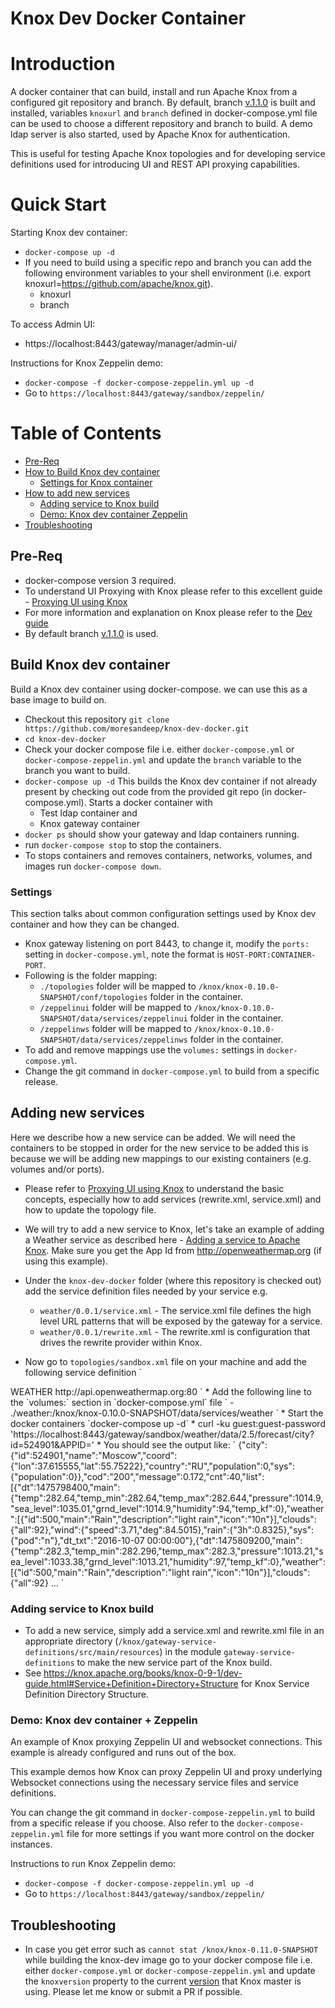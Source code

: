 # Knox Dev Docker Container

Introduction
=================
A docker container that can build, install and run Apache Knox from a configured git repository and branch. 
By default, branch [v.1.1.0](https://github.com/apache/knox/tree/v1.1.0) is built and installed, variables `knoxurl` and `branch` defined in docker-compose.yml file can be used to choose a different repository and branch to build. A demo ldap server is also started, used by Apache Knox for authentication.

This is useful for testing Apache Knox topologies and for developing service definitions used for introducing UI and REST API proxying capabilities.

Quick Start
=================

Starting Knox dev container:
* `docker-compose up -d`
* If you need to build using a specific repo and branch you can add the following environment variables to your shell environment (i.e. export knoxurl=https://github.com/apache/knox.git).
  * knoxurl 
  * branch


To access Admin UI:
* https://localhost:8443/gateway/manager/admin-ui/

Instructions for Knox Zeppelin demo:
* `docker-compose -f docker-compose-zeppelin.yml up -d`
*  Go to `https://localhost:8443/gateway/sandbox/zeppelin/`

Table of Contents
=================

  * [Pre-Req](#pre-req)
  * [How to Build Knox dev container](#build-knox-dev-container)
    * [Settings for Knox container](#settings)
  * [How to add new services](#adding-new-services)
    * [Adding service to Knox build](#adding-service-to-knox-build)
    * [Demo: Knox dev container Zeppelin](#demo-knox-dev-container--zeppelin)
  * [Troubleshooting](#troubleshooting )

## Pre-Req
* docker-compose version 3 required.
* To understand UI Proxying with Knox please refer to this excellent guide - [Proxying UI using Knox](https://cwiki.apache.org/confluence/display/KNOX/Proxying+a+UI+using+Knox)
* For more information and explanation on Knox please refer to the [Dev guide](https://knox.apache.org/books/knox-0-9-1/dev-guide.html)
* By default branch [v.1.1.0](https://github.com/apache/knox/tree/v1.1.0) is used. 


## Build Knox dev container
Build a Knox dev container using docker-compose. we can use this as a base image to build on.

* Checkout this repository `git clone https://github.com/moresandeep/knox-dev-docker.git`
* `cd knox-dev-docker`
* Check your docker compose file i.e. either `docker-compose.yml` or `docker-compose-zeppelin.yml` and update the `branch` variable to the branch you want to build.
* `docker-compose up -d` This builds the Knox dev container if not already present by checking out code from the provided git repo (in docker-compose.yml). Starts a docker container with
  * Test ldap container and
  * Knox gateway container
* `docker ps` should show your gateway and ldap containers running.
* run `docker-compose stop` to stop the containers.
* To stops containers and removes containers, networks, volumes, and images run `docker-compose down`.

### Settings
This section talks about common configuration settings used by Knox dev container and how they can be changed.
* Knox gateway listening on port 8443, to change it, modify the `ports:` setting in `docker-compose.yml`, note the format is `HOST-PORT:CONTAINER-PORT`.
* Following is the folder mapping:
  * `./topologies` folder will be mapped to `/knox/knox-0.10.0-SNAPSHOT/conf/topologies` folder in the container.   
  * `/zeppelinui` folder will be mapped to `/knox/knox-0.10.0-SNAPSHOT/data/services/zeppelinui` folder in the container.
  * `/zeppelinws` folder will be mapped to `/knox/knox-0.10.0-SNAPSHOT/data/services/zeppelinws` folder in the container.
* To add and remove mappings use the `volumes:` settings in `docker-compose.yml`.
* Change the git command in `docker-compose.yml` to build from a specific release.

## Adding new services
Here we describe how a new service can be added. We will need the containers to be stopped in order for the new service to be added this is because we will be adding new mappings to our existing containers (e.g. volumes and/or ports).

* Please refer to [Proxying UI using Knox](https://cwiki.apache.org/confluence/display/KNOX/Proxying+a+UI+using+Knox) to understand the basic concepts, especially how to add services (rewrite.xml, service.xml) and how to update the topology file.

* We will try to add a new service to Knox, let's take an example of adding a Weather service as described here - [Adding a service to Apache Knox](https://cwiki.apache.org/confluence/display/KNOX/2015/12/17/Adding+a+service+to+Apache+Knox). Make sure you get the App Id from http://openweathermap.org (if using this example).

* Under the `knox-dev-docker` folder (where this repository is checked out) add the service definition files needed by your service e.g.  
  * `weather/0.0.1/service.xml` - The service.xml file defines the high level URL patterns that will be exposed by the gateway for a service.
  *  `weather/0.0.1/rewrite.xml` - The rewrite.xml is configuration that drives the rewrite provider within Knox.

* Now go to `topologies/sandbox.xml` file on your machine and add the following service definition
`
<service>
    <role>WEATHER</role>
    <url>http://api.openweathermap.org:80</url>
</service>
`
* Add the following line to the `volumes:` section in `docker-compose.yml` file
`
- ./weather:/knox/knox-0.10.0-SNAPSHOT/data/services/weather
`
* Start the docker containers `docker-compose up -d`
* curl -ku guest:guest-password 'https://localhost:8443/gateway/sandbox/weather/data/2.5/forecast/city?id=524901&APPID=<OPENWEATHERMAP_APPID>'
* You should see the output like:
`
{"city":{"id":524901,"name":"Moscow","coord":{"lon":37.615555,"lat":55.75222},"country":"RU","population":0,"sys":{"population":0}},"cod":"200","message":0.172,"cnt":40,"list":[{"dt":1475798400,"main":{"temp":282.64,"temp_min":282.64,"temp_max":282.644,"pressure":1014.9,"sea_level":1035.01,"grnd_level":1014.9,"humidity":94,"temp_kf":0},"weather":[{"id":500,"main":"Rain","description":"light rain","icon":"10n"}],"clouds":{"all":92},"wind":{"speed":3.71,"deg":84.5015},"rain":{"3h":0.8325},"sys":{"pod":"n"},"dt_txt":"2016-10-07 00:00:00"},{"dt":1475809200,"main":{"temp":282.3,"temp_min":282.296,"temp_max":282.3,"pressure":1013.21,"sea_level":1033.38,"grnd_level":1013.21,"humidity":97,"temp_kf":0},"weather":[{"id":500,"main":"Rain","description":"light rain","icon":"10n"}],"clouds":{"all":92} ...
`

### Adding service to Knox build
* To add a new service, simply add a service.xml and rewrite.xml file in an appropriate directory (`/knox/gateway-service-definitions/src/main/resources`) in the module `gateway-service-definitions` to make the new service part of the Knox build.  
* See https://knox.apache.org/books/knox-0-9-1/dev-guide.html#Service+Definition+Directory+Structure for Knox Service Definition Directory Structure.

### Demo: Knox dev container + Zeppelin  
An example of Knox proxying Zeppelin UI and websocket connections. This example is already configured and runs out of the box.

This example demos how Knox can proxy Zeppelin UI and proxy underlying Websocket connections using the necessary service files and service definitions.

You can change the git command in `docker-compose-zeppelin.yml` to build from a specific release if you choose.
Also refer to the `docker-compose-zeppelin.yml` file for more settings if you want more control on the docker instances.

Instructions to run Knox Zeppelin demo:
* `docker-compose -f docker-compose-zeppelin.yml up -d`
*  Go to `https://localhost:8443/gateway/sandbox/zeppelin/`

## Troubleshooting
* In case you get error such as `cannot stat /knox/knox-0.11.0-SNAPSHOT` while building the knox-dev image go to your docker compose file i.e. either `docker-compose.yml` or `docker-compose-zeppelin.yml` and update the `knoxversion` property to the current [version](https://github.com/apache/knox/blob/master/pom.xml#L29) that Knox master is using. Please let me know or submit a PR if possible.

